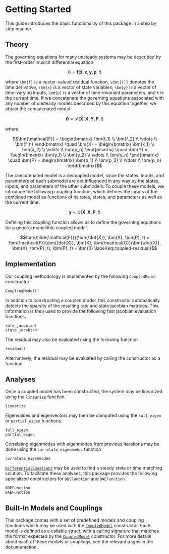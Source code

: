 # Getting Started

This guide introduces the basic functionality of this package in a step by step manner.  

## Theory

The governing equations for many unsteady systems may be described by the first-order 
implicit differential equation
```math
   0 = \bm{f}(\bm{\dot{x}}, \bm{x}, \bm{y}, \bm{p}, t)
```
where ``\bm{f}`` is a vector-valued residual function, ``\dot{()}`` denotes the time derivative, 
``\bm{x}`` is a vector of state variables, ``\bm{y}`` is a vector of time-varying inputs, 
``\bm{p}`` is a vector of time-invariant parameters, and ``t`` is the current time. If we 
concatenate the governing equations associated with any number of unsteady models described 
by this equation together, we obtain the concatenated model
```math
\bm{0} = \bm{\mathcal{F}}(\bm{\dot{X}}, \bm{X}, \bm{Y}, \bm{P}, t)
```
where 
```math
\bm{\mathcal{F}} = \begin{bmatrix}
\bm{f_1} \\
\bm{f_2} \\
\vdots \\
\bm{f_n}
\end{bmatrix} \quad
\bm{X} = \begin{bmatrix}
\bm{x_1} \\
\bm{x_2} \\
\vdots \\
\bm{x_n}
\end{bmatrix} \quad
\bm{Y} = \begin{bmatrix}
\bm{y_1} \\
\bm{y_2} \\
\vdots \\
\bm{y_n}
\end{bmatrix} \quad
\bm{P} = \begin{bmatrix}
\bm{p_1} \\
\bm{p_2} \\
\vdots \\
\bm{p_n}
\end{bmatrix}
```
The concatenated model is a decoupled model, since the states, inputs, and parameters of 
each submodel are not influenced in any way by the states, inputs, and parameters of the 
other submodels. To couple these models, we introduce the following coupling function, 
which defines the inputs of the combined model as functions of its rates, states, and 
parameters as well as the current time.
```math 
\bm{y} = \bm{\mathcal{G}}(\bm{\dot{X}}, \bm{X}, \bm{P}, t)
```
Defining this coupling function allows us to define the governing equations for a general 
monolithic coupled model.
```math
\bm{\tilde{\mathcal{F}}}(\bm{\dot{X}}, \bm{X}, \bm{P}, t) = \bm{\mathcal{F}}(\bm{\dot{X}}, \bm{X}, \bm{\mathcal{G}}(\bm{\dot{X}}, \bm{X}, \bm{P}, t), \bm{P}, t) = \bm{0}
\label{eq:coupled-residual}
```

## Implementation

Our coupling methodology is implemented by the following `CoupledModel` constructor.

```@docs
CouplingModel()
```

In addition to constructing a coupled model, this constructor automatically detects the
sparsity of the resulting rate and state jacobian matrices.  This information is then used
to provide the following fast jacobian evaluation functions.

```@docs
rate_jacobian!
state_jacobian!    
```

The residual may also be evaluated using the following function

```@docs
residual!
```

Alternatively, the residual may be evaluated by calling the constructor as a function.

## Analyses

Once a coupled model has been constructed, the system may be linearized using the 
[`linearize`](@ref) function.  

```@docs
linearize
```

Eigenvalues and eigenvectors may then be computed using the `full_eigen` or 
`partial_eigen` functions.

```@docs
full_eigen
partial_eigen
```

Correlating eigenmodes with eigenmodes from previous iterations may be done using the
`correlate_eigenmodes` function

```@docs
correlate_eigenmodes
```

[`DifferentialEquations`](@ref) may be used to find a steady state or time marching 
solution.  To facilitate these analyses, this package provides the following specialized
constructors for `ODEFunction` and `DAEFunction`.

```@docs
ODEFunction
DAEFunction
```

## Built-In Models and Couplings

This package comes with a set of predefined models and coupling functions which may be
used with the [`CoupledModel`](@ref) constructor.  Each model is defined as a callable 
struct, with a calling signature that matches the format expected by the [`CoupledModel`](@ref)
constructor. For more details about each of these models or couplings, see the relevant 
pages in the documentation.  
